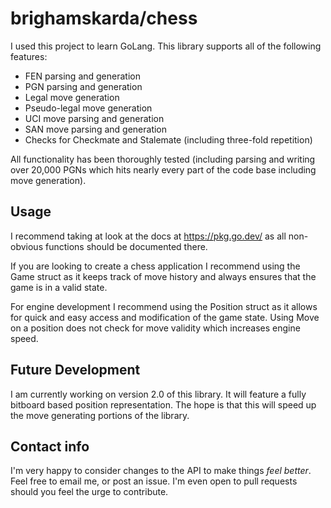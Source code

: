 # brighamskarda/chess

I used this project to learn GoLang. This library supports all of the following features:

- FEN parsing and generation
- PGN parsing and generation
- Legal move generation
- Pseudo-legal move generation
- UCI move parsing and generation
- SAN move parsing and generation
- Checks for Checkmate and Stalemate (including three-fold repetition)

All functionality has been thoroughly tested (including parsing and writing over 20,000 PGNs which hits nearly every part of the code base including move generation).

## Usage

I recommend taking at look at the docs at <https://pkg.go.dev/> as all non-obvious functions should be documented there.

If you are looking to create a chess application I recommend using the Game struct as it keeps track of move history and always ensures that the game is in a valid state.

For engine development I recommend using the Position struct as it allows for quick and easy access and modification of the game state. Using Move on a position does not check for move validity which increases engine speed.

## Future Development

I am currently working on version 2.0 of this library. It will feature a fully bitboard based position representation.
The hope is that this will speed up the move generating portions of the library.

## Contact info

I'm very happy to consider changes to the API to make things *feel better*. Feel free to email me, or post an issue. I'm even open to pull requests should you feel the urge to contribute.
